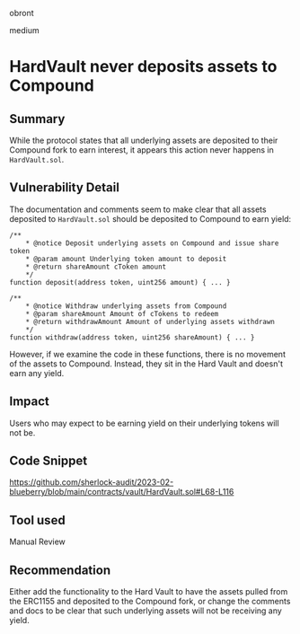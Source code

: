 obront

medium

# HardVault never deposits assets to Compound

## Summary

While the protocol states that all underlying assets are deposited to their Compound fork to earn interest, it appears this action never happens in `HardVault.sol`.

## Vulnerability Detail

The documentation and comments seem to make clear that all assets deposited to `HardVault.sol` should be deposited to Compound to earn yield:

```solidity
/**
    * @notice Deposit underlying assets on Compound and issue share token
    * @param amount Underlying token amount to deposit
    * @return shareAmount cToken amount
    */
function deposit(address token, uint256 amount) { ... }

/**
    * @notice Withdraw underlying assets from Compound
    * @param shareAmount Amount of cTokens to redeem
    * @return withdrawAmount Amount of underlying assets withdrawn
    */
function withdraw(address token, uint256 shareAmount) { ... }
```
However, if we examine the code in these functions, there is no movement of the assets to Compound. Instead, they sit in the Hard Vault and doesn't earn any yield.

## Impact

Users who may expect to be earning yield on their underlying tokens will not be.

## Code Snippet

https://github.com/sherlock-audit/2023-02-blueberry/blob/main/contracts/vault/HardVault.sol#L68-L116

## Tool used

Manual Review

## Recommendation

Either add the functionality to the Hard Vault to have the assets pulled from the ERC1155 and deposited to the Compound fork, or change the comments and docs to be clear that such underlying assets will not be receiving any yield.